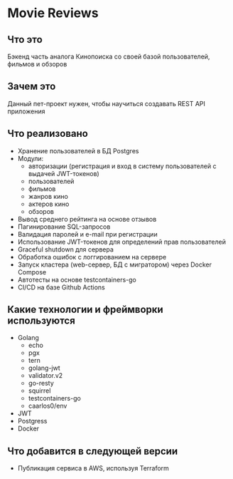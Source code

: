 # Movie Reviews

## Что это
Бэкенд часть аналога Кинопоиска со своей базой пользователей, фильмов и обзоров

## Зачем это
Данный пет-проект нужен, чтобы научиться создавать REST API приложения

## Что реализовано
- Хранение пользователей в БД Postgres
- Модули:
	- авторизации (регистрация и вход в систему пользователей с выдачей JWT-токенов)
	- пользователей
	- фильмов
	- жанров кино
	- актеров кино
	- обзоров
- Вывод среднего рейтинга на основе отзывов
- Пагинирование SQL-запросов
- Валидация паролей и e-mail при регистрации
- Использование JWT-токенов для определений прав пользователей
- Graceful shutdown для сервера
- Обработка ошибок с логгированием на сервере
- Запуск кластера (web-сервер, БД с мигратором) через Docker Compose
- Автотесты на основе testcontainers-go
- CI/CD на базе Github Actions

## Какие технологии и фреймворки используются
- Golang
	- echo
	- pgx
	- tern
	- golang-jwt
	- validator.v2
	- go-resty
	- squirrel
	- testcontainers-go
	- caarlos0/env
- JWT
- Postgress
- Docker

## Что добавится в следующей версии
- Публикация сервиса в AWS, используя Terraform
